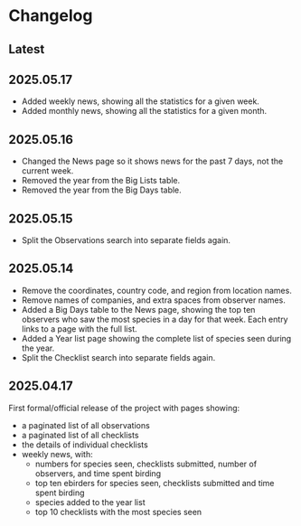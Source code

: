 # Changelog

## Latest

## 2025.05.17
- Added weekly news, showing all the statistics for a given week.
- Added monthly news, showing all the statistics for a given month.

## 2025.05.16
- Changed the News page so it shows news for the past 7 days, not the current week.
- Removed the year from the Big Lists table.
- Removed the year from the Big Days table.

## 2025.05.15
- Split the Observations search into separate fields again.

## 2025.05.14
- Remove the coordinates, country code, and region from location names.
- Remove names of companies, and extra spaces from observer names.
- Added a Big Days table to the News page, showing the top ten observers who saw the most
  species in a day for that week. Each entry links to a page with the full list.
- Added a Year list page showing the complete list of species seen during the year.
- Split the Checklist search into separate fields again.

## 2025.04.17
First formal/official release of the project with pages showing:
- a paginated list of all observations
- a paginated list of all checklists
- the details of individual checklists
- weekly news, with:
    - numbers for species seen, checklists submitted, number of observers, and time spent birding
    - top ten ebirders for species seen, checklists submitted and time spent birding
    - species added to the year list
    - top 10 checklists with the most species seen
